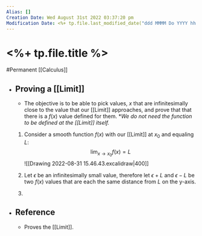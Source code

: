 ```yaml
---
Alias: []
Creation Date: Wed August 31st 2022 03:37:20 pm 
Modification Date: <%+ tp.file.last_modified_date("ddd MMMM Do YYYY hh:mm:ss a") %>
---
```

# <%+ tp.file.title %>
#Permanent [[Calculus]]

- ## Proving a [[Limit]]
	- The objective is to be able to pick values, $x$ that are infinitesimally close to the value that our [[Limit]] approaches, and prove that that there is a $f(x)$ value defined for them. **We do not need the function to be defined at the [[Limit]] itself.*
	  <br>
	1. Consider a smooth function $f(x)$ with our [[Limit]] at $x_0$ and equaling $L$:
	   $$\lim_{x\rightarrow x_0}f(x)=L$$
	   ![[Drawing 2022-08-31 15.46.43.excalidraw|400]]
	2. Let $\epsilon$ be an infinitesimally small value, therefore let $\epsilon+L$ and $\epsilon-L$ be two $f(x)$ values that are each the same distance from $L$ on the y-axis.
	   
	3. 
- ## Reference
	- Proves the [[Limit]].